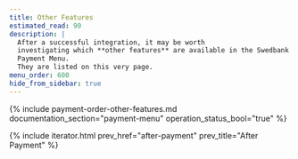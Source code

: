 ```yaml
---
title: Other Features
estimated_read: 90
description: |
  After a successful integration, it may be worth
  investigating which **other features** are available in the Swedbank Pay
  Payment Menu.
  They are listed on this very page.
menu_order: 600
hide_from_sidebar: true
---
```


{% include payment-order-other-features.md documentation_section="payment-menu"
operation_status_bool="true" %}

{% include iterator.html prev_href="after-payment" prev_title="After
Payment" %}
